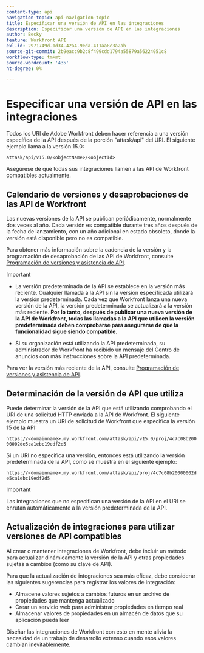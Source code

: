 ```yaml
---
content-type: api
navigation-topic: api-navigation-topic
title: Especificar una versión de API en las integraciones
description: Especificar una versión de API en las integraciones
author: Becky
feature: Workfront API
exl-id: 2971749d-1d34-42a4-9eda-411aa8c3a2ab
source-git-commit: 2b9eacc9b2c8f499cdd1794a55879a56224051c8
workflow-type: tm+mt
source-wordcount: '435'
ht-degree: 0%

---
```


# Especificar una versión de API en las integraciones

Todos los URI de Adobe Workfront deben hacer referencia a una versión específica de la API después de la porción &quot;attask/api&quot; del URI. El siguiente ejemplo llama a la versión 15.0:

`attask/api/v15.0/<objectName>/<objectId>`

Asegúrese de que todas sus integraciones llamen a las API de Workfront compatibles actualmente.

## Calendario de versiones y desaprobaciones de las API de Workfront

Las nuevas versiones de la API se publican periódicamente, normalmente dos veces al año. Cada versión es compatible durante tres años después de la fecha de lanzamiento, con un año adicional en estado obsoleto, donde la versión está disponible pero no es compatible.

Para obtener más información sobre la cadencia de la versión y la programación de desaprobación de las API de Workfront, consulte [Programación de versiones y asistencia de API](../../wf-api/api/api-version-support-schedule.md).

>[!IMPORTANT]
>
>* La versión predeterminada de la API se establece en la versión más reciente. Cualquier llamada a la API sin la versión especificada utilizará la versión predeterminada. Cada vez que Workfront lanza una nueva versión de la API, la versión predeterminada se actualizará a la versión más reciente. **Por lo tanto, después de publicar una nueva versión de la API de Workfront, todas las llamadas a la API que utilicen la versión predeterminada deben comprobarse para asegurarse de que la funcionalidad sigue siendo compatible.**
>
>* Si su organización está utilizando la API predeterminada, su administrador de Workfront ha recibido un mensaje del Centro de anuncios con más instrucciones sobre la API predeterminada.
>
>Para ver la versión más reciente de la API, consulte [Programación de versiones y asistencia de API](../../wf-api/api/api-version-support-schedule.md).


## Determinación de la versión de API que utiliza

Puede determinar la versión de la API que está utilizando comprobando el URI de una solicitud HTTP enviada a la API de Workfront. El siguiente ejemplo muestra un URI de solicitud de Workfront que especifica la versión 15 de la API:

`https://<domainname>.my.workfront.com/attask/api/v15.0/proj/4c7c08b20000002de5ca1ebc19edf2d5`

Si un URI no especifica una versión, entonces está utilizando la versión predeterminada de la API, como se muestra en el siguiente ejemplo:

`https://<domainname>.my.workfront.com/attask/api/proj/4c7c08b20000002de5ca1ebc19edf2d5`

>[!IMPORTANT]
>
> Las integraciones que no especifican una versión de la API en el URI se enrutan automáticamente a la versión predeterminada de la API.

## Actualización de integraciones para utilizar versiones de API compatibles

Al crear o mantener integraciones de Workfront, debe incluir un método para actualizar dinámicamente la versión de la API y otras propiedades sujetas a cambios (como su clave de API).

Para que la actualización de integraciones sea más eficaz, debe considerar las siguientes sugerencias para registrar los valores de integración:

* Almacene valores sujetos a cambios futuros en un archivo de propiedades que mantenga actualizado
* Crear un servicio web para administrar propiedades en tiempo real
* Almacenar valores de propiedades en un almacén de datos que su aplicación pueda leer

Diseñar las integraciones de Workfront con esto en mente alivia la necesidad de un trabajo de desarrollo extenso cuando esos valores cambian inevitablemente.
